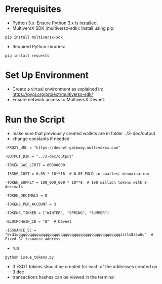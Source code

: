 # Prerequisites

- Python 3.x: Ensure Python 3.x is installed.
- MultiversX SDK (multiversx-sdk): Install using pip:
```shell
pip install multiversx-sdk
```
- Required Python libraries:
```shell
pip install requests
```
# Set Up Environment
- Create a virtual environment as explained in: https://pypi.org/project/multiversx-sdk/
- Ensure network access to MultiversX Devnet.

# Run the Script
- make sure that previously created wallets are in folder ../3-dec/output
- change constants if needed
```
-PROXY_URL = "https://devnet-gateway.multiversx.com"

-OUTPUT_DIR = "../3-dec/output"

-TOKEN_GAS_LIMIT = 60000000

-ISSUE_COST = 0.05 * 10**18  # 0.05 EGLD in smallest denomination

-TOKEN_SUPPLY = 100_000_000 * 10**8  # 100 million tokens with 8 decimals

-TOKEN_DECIMALS = 8

-TOKENS_PER_ACCOUNT = 3

-TOKENS_TIKKER = ["WINTER", "SPRING", "SUMMER"]

-BLOCKCHAIN_ID = "D"  # Devnet

-ISSUANCE_SC = "erd1qqqqqqqqqqqqqqqpqqqqqqqqqqqqqqqqqqqqqqqqqqqqqqqzllls8a5w6u"  # Fixed SC issuance address
```
- run
```shell
python issue_tokens.py
```
- 3 ESDT tokens should be created for each of the addresses created on 3 dec
- transactions hashes can be viewed in the terminal